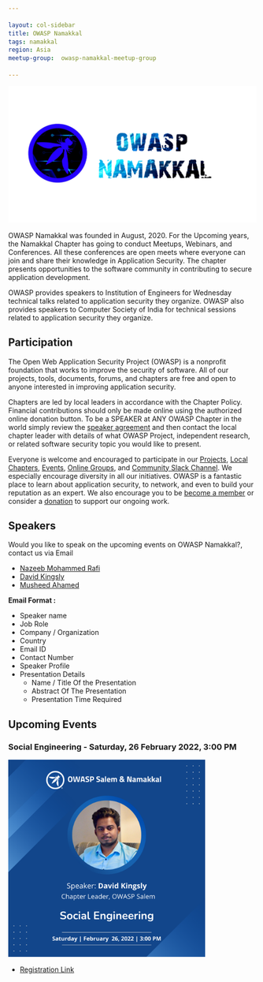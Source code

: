 ```yaml
---

layout: col-sidebar
title: OWASP Namakkal
tags: namakkal
region: Asia
meetup-group:  owasp-namakkal-meetup-group

---
```


<img src="assets/images/owasp.jpg"/>

OWASP Namakkal was founded in August, 2020. For the Upcoming years, the Namakkal Chapter has going to conduct Meetups, Webinars, and Conferences. All these conferences are open meets where everyone can join and share their knowledge in Application Security. The chapter presents opportunities to the software community in contributing to secure application development.

OWASP provides speakers to Institution of Engineers for Wednesday technical talks related to application security they organize. OWASP also provides speakers to Computer Society of India for technical sessions related to application security they organize.

## Participation
The Open Web Application Security Project (OWASP) is a nonprofit foundation that works to improve the security of software. All of our projects, tools, documents, forums, and chapters are free and open to anyone interested in improving application security. 

Chapters are led by local leaders in accordance with the Chapter Policy. Financial contributions should only be made online using the authorized online donation button. To be a SPEAKER at ANY OWASP Chapter in the world simply review the [speaker agreement](/www-policy/speaker-agreement) and then contact the local chapter leader with details of what OWASP Project, independent research, or related software security topic you would like to present.

Everyone is welcome and encouraged to participate in our [Projects](https://owasp.org/projects/), [Local Chapters](/chapters), [Events](https://owasp.org/events/), [Online Groups](https://groups.google.com/a/owasp.com/), and [Community Slack Channel](https://join.slack.com/t/owaspNamakkal/shared_invite/zt-dzjz7u5t-4Nab~nJKCn7cHkTKY_wu7A). We especially encourage diversity in all our initiatives. OWASP is a fantastic place to learn about application security, to network, and even to build your reputation as an expert. We also encourage you to be [become a member](https://owasp.org/membership/) or consider a [donation](https://owasp.org/donate/?reponame=www-chapter-Namakkal&title=OWASP+Namakkal) to support our ongoing work.


## Speakers

Would you like to speak on the upcoming events on OWASP Namakkal?, contact us via Email
* [Nazeeb Mohammed Rafi](mailto:nazeebmohammed.rafi@owasp.org)
* [David Kingsly](mailto:david.kingsly@owasp.org)
* [Musheed Ahamed](mailto:musheed.ahamed@owasp.org)

**Email Format :**

- Speaker name
- Job Role
- Company / Organization
- Country
- Email ID
- Contact Number
- Speaker Profile
- Presentation Details
    - Name / Title Of the Presentation
    - Abstract Of The Presentation
    - Presentation Time Required


## Upcoming Events
### Social Engineering - Saturday, 26 February 2022, 3:00 PM

<img src="assets/images/Event_2.png" width="400" height="400" />

- [Registration Link](https://forms.gle/qeCM3SWK8GSvVjvA6)
